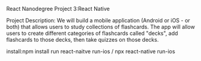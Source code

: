 React Nanodegree 
Project 3:React Native 

Project Description:
We will build a mobile application (Android or iOS - or both) that allows users to study collections of flashcards. The app will allow users to create different categories of flashcards called "decks", add flashcards to those decks, then take quizzes on those decks.

install:npm install
run react-naitve run-ios / npx react-native run-ios
